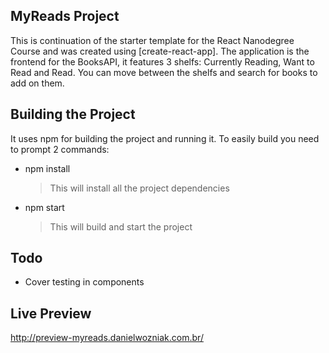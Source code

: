 ## MyReads Project
This is continuation of the starter template for the React Nanodegree Course and was created using [create-react-app].
The application is the frontend for the BooksAPI, it features 3 shelfs: Currently Reading, Want to Read and Read.
You can move between the shelfs and search for books to add on them.

## Building the Project

It uses npm for building the project and running it.
To easily build you need to prompt 2 commands:
* npm install
  >This will install all the project dependencies
* npm start
  >This will build and start the project

## Todo
* Cover testing in components

## Live Preview
http://preview-myreads.danielwozniak.com.br/